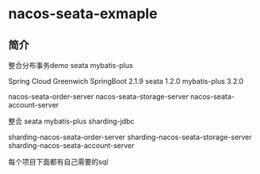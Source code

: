 # nacos-seata-exmaple

## 简介
整合分布事务demo seata mybatis-plus

Spring Cloud Greenwich
SpringBoot 2.1.9
seata 1.2.0
mybatis-plus 3.2.0

nacos-seata-order-server
nacos-seata-storage-server
nacos-seata-account-server


整合 seata mybatis-plus sharding-jdbc

sharding-nacos-seata-order-server
sharding-nacos-seata-storage-server
sharding-nacos-seata-account-server


每个项目下面都有自己需要的sql